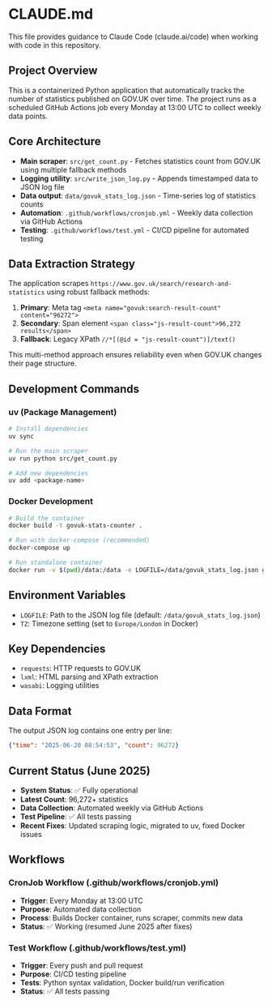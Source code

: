 # CLAUDE.md

This file provides guidance to Claude Code (claude.ai/code) when working with code in this repository.

## Project Overview

This is a containerized Python application that automatically tracks the number of statistics published on GOV.UK over time. The project runs as a scheduled GitHub Actions job every Monday at 13:00 UTC to collect weekly data points.

## Core Architecture

- **Main scraper**: `src/get_count.py` - Fetches statistics count from GOV.UK using multiple fallback methods
- **Logging utility**: `src/write_json_log.py` - Appends timestamped data to JSON log file
- **Data output**: `data/govuk_stats_log.json` - Time-series log of statistics counts
- **Automation**: `.github/workflows/cronjob.yml` - Weekly data collection via GitHub Actions
- **Testing**: `.github/workflows/test.yml` - CI/CD pipeline for automated testing

## Data Extraction Strategy

The application scrapes `https://www.gov.uk/search/research-and-statistics` using robust fallback methods:

1. **Primary**: Meta tag `<meta name="govuk:search-result-count" content="96272">`
2. **Secondary**: Span element `<span class="js-result-count">96,272 results</span>`
3. **Fallback**: Legacy XPath `//*[(@id = "js-result-count")]/text()`

This multi-method approach ensures reliability even when GOV.UK changes their page structure.

## Development Commands

### uv (Package Management)
```bash
# Install dependencies
uv sync

# Run the main scraper
uv run python src/get_count.py

# Add new dependencies
uv add <package-name>
```

### Docker Development
```bash
# Build the container
docker build -t govuk-stats-counter .

# Run with docker-compose (recommended)
docker-compose up

# Run standalone container
docker run -v $(pwd)/data:/data -e LOGFILE=/data/govuk_stats_log.json govuk-stats-counter
```

## Environment Variables

- `LOGFILE`: Path to the JSON log file (default: `/data/govuk_stats_log.json`)
- `TZ`: Timezone setting (set to `Europe/London` in Docker)

## Key Dependencies

- `requests`: HTTP requests to GOV.UK
- `lxml`: HTML parsing and XPath extraction
- `wasabi`: Logging utilities

## Data Format

The output JSON log contains one entry per line:
```json
{"time": "2025-06-20 08:54:53", "count": 96272}
```

## Current Status (June 2025)

- **System Status**: ✅ Fully operational
- **Latest Count**: 96,272+ statistics
- **Data Collection**: Automated weekly via GitHub Actions
- **Test Pipeline**: ✅ All tests passing
- **Recent Fixes**: Updated scraping logic, migrated to uv, fixed Docker issues

## Workflows

### CronJob Workflow (.github/workflows/cronjob.yml)
- **Trigger**: Every Monday at 13:00 UTC
- **Purpose**: Automated data collection
- **Process**: Builds Docker container, runs scraper, commits new data
- **Status**: ✅ Working (resumed June 2025 after fixes)

### Test Workflow (.github/workflows/test.yml)
- **Trigger**: Every push and pull request
- **Purpose**: CI/CD testing pipeline
- **Tests**: Python syntax validation, Docker build/run verification
- **Status**: ✅ All tests passing